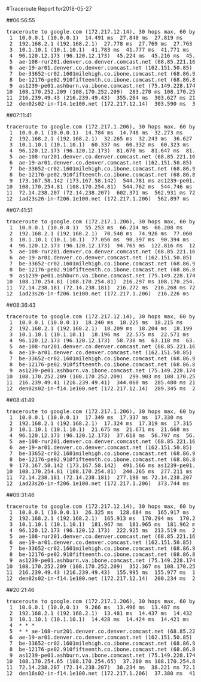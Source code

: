 #Traceroute Report for2018-05-27

##06:56:55

<p><pre><samp>traceroute to google.com (172.217.12.14), 30 hops max, 60 byte packets
 1  10.0.0.1 (10.0.0.1)  14.491 ms  27.840 ms  27.819 ms
 2  192.168.2.1 (192.168.2.1)  27.778 ms  27.769 ms  27.763 ms
 3  10.1.10.1 (10.1.10.1)  41.783 ms  41.777 ms  41.771 ms
 4  96.120.12.173 (96.120.12.173)  45.224 ms  45.216 ms  45.200 ms
 5  ae-108-rur201.denver.co.denver.comcast.net (68.85.221.161)  45.171 ms  45.166 ms  49.521 ms
 6  ae-19-ar01.denver.co.denver.comcast.net (162.151.50.85)  271.128 ms  225.908 ms *
 7  be-33652-cr02.1601milehigh.co.ibone.comcast.net (68.86.92.121)  51.711 ms  51.696 ms  51.689 ms
 8  be-12176-pe02.910fifteenth.co.ibone.comcast.net (68.86.83.94)  51.679 ms  51.669 ms  51.659 ms
 9  as1239-pe01.ashburn.va.ibone.comcast.net (75.149.228.174)  283.300 ms 173.167.58.142 (173.167.58.142)  241.979 ms as1239-pe01.ashburn.va.ibone.comcast.net (75.149.228.174)  283.286 ms
10  108.170.252.209 (108.170.252.209)  283.270 ms 108.170.252.193 (108.170.252.193)  283.262 ms 108.170.252.209 (108.170.252.209)  283.253 ms
11  216.239.49.43 (216.239.49.43)  355.264 ms  303.627 ms 216.239.49.41 (216.239.49.41)  303.601 ms
12  den02s02-in-f14.1e100.net (172.217.12.14)  303.590 ms  303.584 ms  303.579 ms</samp></pre></p>

##07:11:41

<p><pre><samp>traceroute to google.com (172.217.1.206), 30 hops max, 60 byte packets
 1  10.0.0.1 (10.0.0.1)  14.784 ms  14.748 ms  32.273 ms
 2  192.168.2.1 (192.168.2.1)  32.265 ms  32.243 ms  36.627 ms
 3  10.1.10.1 (10.1.10.1)  60.337 ms  60.332 ms  60.323 ms
 4  96.120.12.173 (96.120.12.173)  81.670 ms  81.647 ms  81.639 ms
 5  ae-108-rur201.denver.co.denver.comcast.net (68.85.221.161)  83.974 ms  92.719 ms  88.335 ms
 6  ae-19-ar01.denver.co.denver.comcast.net (162.151.50.85)  382.725 ms  289.944 ms  289.932 ms
 7  be-33652-cr02.1601milehigh.co.ibone.comcast.net (68.86.92.121)  39.503 ms  39.481 ms  39.466 ms
 8  be-12176-pe02.910fifteenth.co.ibone.comcast.net (68.86.83.94)  196.280 ms  200.647 ms  216.359 ms
 9  173.167.58.142 (173.167.58.142)  544.781 ms as1239-pe01.ashburn.va.ibone.comcast.net (75.149.228.174)  544.774 ms 173.167.59.46 (173.167.59.46)  544.766 ms
10  108.170.254.81 (108.170.254.81)  544.762 ms  544.746 ms 108.170.254.65 (108.170.254.65)  544.737 ms
11  72.14.238.207 (72.14.238.207)  602.371 ms  562.931 ms 72.14.238.181 (72.14.238.181)  562.910 ms
12  iad23s26-in-f206.1e100.net (172.217.1.206)  562.897 ms  325.673 ms  325.663 ms</samp></pre></p>

##07:41:51

<p><pre><samp>traceroute to google.com (172.217.1.206), 30 hops max, 60 byte packets
 1  10.0.0.1 (10.0.0.1)  55.253 ms  66.214 ms  66.208 ms
 2  192.168.2.1 (192.168.2.1)  70.540 ms  74.926 ms  77.060 ms
 3  10.1.10.1 (10.1.10.1)  77.056 ms  90.397 ms  90.394 ms
 4  96.120.12.173 (96.120.12.173)  94.765 ms  122.816 ms  122.810 ms
 5  ae-108-rur201.denver.co.denver.comcast.net (68.85.221.161)  112.325 ms  122.793 ms  122.790 ms
 6  ae-19-ar01.denver.co.denver.comcast.net (162.151.50.85)  312.248 ms *  271.617 ms
 7  be-33652-cr02.1601milehigh.co.ibone.comcast.net (68.86.92.121)  32.316 ms  32.308 ms  58.369 ms
 8  be-12176-pe02.910fifteenth.co.ibone.comcast.net (68.86.83.94)  41.845 ms  41.826 ms  41.820 ms
 9  as1239-pe01.ashburn.va.ibone.comcast.net (75.149.228.174)  239.089 ms 173.167.59.46 (173.167.59.46)  216.329 ms  216.306 ms
10  108.170.254.81 (108.170.254.81)  216.297 ms 108.170.254.65 (108.170.254.65)  216.289 ms 108.170.254.81 (108.170.254.81)  216.281 ms
11  72.14.238.181 (72.14.238.181)  216.272 ms  216.268 ms 72.14.238.207 (72.14.238.207)  216.259 ms
12  iad23s26-in-f206.1e100.net (172.217.1.206)  216.226 ms  216.218 ms  216.214 ms</samp></pre></p>

##08:36:43

<p><pre><samp>traceroute to google.com (172.217.12.14), 30 hops max, 60 byte packets
 1  10.0.0.1 (10.0.0.1)  18.240 ms  18.225 ms  18.215 ms
 2  192.168.2.1 (192.168.2.1)  18.209 ms  18.204 ms  18.199 ms
 3  10.1.10.1 (10.1.10.1)  18.196 ms  22.575 ms  22.571 ms
 4  96.120.12.173 (96.120.12.173)  58.738 ms  63.118 ms  63.114 ms
 5  ae-108-rur201.denver.co.denver.comcast.net (68.85.221.161)  63.110 ms  63.105 ms  67.509 ms
 6  ae-19-ar01.denver.co.denver.comcast.net (162.151.50.85)  217.277 ms  281.740 ms  281.726 ms
 7  be-33652-cr02.1601milehigh.co.ibone.comcast.net (68.86.92.121)  27.493 ms  33.383 ms  33.379 ms
 8  be-12176-pe02.910fifteenth.co.ibone.comcast.net (68.86.83.94)  33.370 ms  33.364 ms  33.676 ms
 9  as1239-pe01.ashburn.va.ibone.comcast.net (75.149.228.174)  286.239 ms 173.167.59.46 (173.167.59.46)  286.233 ms  286.225 ms
10  108.170.252.209 (108.170.252.209)  299.903 ms 108.170.252.193 (108.170.252.193)  286.214 ms 108.170.252.209 (108.170.252.209)  344.066 ms
11  216.239.49.41 (216.239.49.41)  344.060 ms  285.480 ms 216.239.49.43 (216.239.49.43)  289.357 ms
12  den02s02-in-f14.1e100.net (172.217.12.14)  289.345 ms  289.339 ms  285.444 ms</samp></pre></p>

##08:41:49

<p><pre><samp>traceroute to google.com (172.217.1.206), 30 hops max, 60 byte packets
 1  10.0.0.1 (10.0.0.1)  17.349 ms  17.337 ms  17.330 ms
 2  192.168.2.1 (192.168.2.1)  17.324 ms  17.319 ms  17.315 ms
 3  10.1.10.1 (10.1.10.1)  21.675 ms  21.671 ms  21.668 ms
 4  96.120.12.173 (96.120.12.173)  37.618 ms  56.797 ms  56.792 ms
 5  ae-108-rur201.denver.co.denver.comcast.net (68.85.221.161)  56.788 ms  61.154 ms  65.496 ms
 6  ae-19-ar01.denver.co.denver.comcast.net (162.151.50.85)  589.936 ms  543.523 ms  543.512 ms
 7  be-33652-cr02.1601milehigh.co.ibone.comcast.net (68.86.92.121)  33.890 ms  33.881 ms  33.878 ms
 8  be-12176-pe02.910fifteenth.co.ibone.comcast.net (68.86.83.94)  38.255 ms  30.615 ms  296.507 ms
 9  173.167.58.142 (173.167.58.142)  491.566 ms as1239-pe01.ashburn.va.ibone.comcast.net (75.149.228.174)  491.562 ms  213.951 ms
10  108.170.254.81 (108.170.254.81)  240.265 ms  277.211 ms 108.170.254.65 (108.170.254.65)  277.205 ms
11  72.14.238.181 (72.14.238.181)  277.198 ms 72.14.238.207 (72.14.238.207)  277.194 ms 72.14.238.181 (72.14.238.181)  277.190 ms
12  iad23s26-in-f206.1e100.net (172.217.1.206)  373.744 ms  373.742 ms  373.720 ms</samp></pre></p>

##09:31:46

<p><pre><samp>traceroute to google.com (172.217.12.14), 30 hops max, 60 byte packets
 1  10.0.0.1 (10.0.0.1)  26.325 ms  128.684 ms  165.917 ms
 2  192.168.2.1 (192.168.2.1)  165.913 ms  170.294 ms  170.290 ms
 3  10.1.10.1 (10.1.10.1)  181.967 ms  181.965 ms  181.962 ms
 4  96.120.12.173 (96.120.12.173)  222.925 ms  213.519 ms  222.916 ms
 5  ae-108-rur201.denver.co.denver.comcast.net (68.85.221.161)  213.503 ms  240.608 ms  276.522 ms
 6  ae-19-ar01.denver.co.denver.comcast.net (162.151.50.85)  494.555 ms  238.518 ms  325.715 ms
 7  be-33652-cr02.1601milehigh.co.ibone.comcast.net (68.86.92.121)  195.817 ms  59.559 ms  195.802 ms
 8  be-12176-pe02.910fifteenth.co.ibone.comcast.net (68.86.83.94)  196.290 ms  196.283 ms  196.280 ms
 9  as1239-pe01.ashburn.va.ibone.comcast.net (75.149.228.174)  352.378 ms  352.376 ms 173.167.59.46 (173.167.59.46)  352.370 ms
10  108.170.252.209 (108.170.252.209)  352.367 ms 108.170.252.193 (108.170.252.193)  352.362 ms 108.170.252.209 (108.170.252.209)  352.355 ms
11  216.239.49.43 (216.239.49.43)  155.995 ms  155.977 ms  155.972 ms
12  den02s02-in-f14.1e100.net (172.217.12.14)  200.234 ms  200.220 ms  200.215 ms</samp></pre></p>

##20:21:46

<p><pre><samp>traceroute to google.com (172.217.1.206), 30 hops max, 60 byte packets
 1  10.0.0.1 (10.0.0.1)  9.266 ms  13.496 ms  13.487 ms
 2  192.168.2.1 (192.168.2.1)  13.481 ms  14.437 ms  14.432 ms
 3  10.1.10.1 (10.1.10.1)  14.428 ms  14.424 ms  14.421 ms
 4  * * *
 5  * * ae-108-rur201.denver.co.denver.comcast.net (68.85.221.161)  310.261 ms
 6  ae-19-ar01.denver.co.denver.comcast.net (162.151.50.85)  310.255 ms  295.788 ms  287.036 ms
 7  be-33652-cr02.1601milehigh.co.ibone.comcast.net (68.86.92.121)  282.655 ms  286.141 ms  286.134 ms
 8  be-12176-pe02.910fifteenth.co.ibone.comcast.net (68.86.83.94)  282.633 ms  286.126 ms  286.120 ms
 9  as1239-pe01.ashburn.va.ibone.comcast.net (75.149.228.174)  286.986 ms 173.167.59.46 (173.167.59.46)  37.313 ms as1239-pe01.ashburn.va.ibone.comcast.net (75.149.228.174)  37.288 ms
10  108.170.254.65 (108.170.254.65)  37.280 ms 108.170.254.81 (108.170.254.81)  37.273 ms 108.170.254.65 (108.170.254.65)  38.251 ms
11  72.14.238.207 (72.14.238.207)  38.234 ms  38.221 ms 72.14.238.181 (72.14.238.181)  38.213 ms
12  den16s02-in-f14.1e100.net (172.217.1.206)  37.380 ms  41.765 ms  41.753 ms</samp></pre></p>

